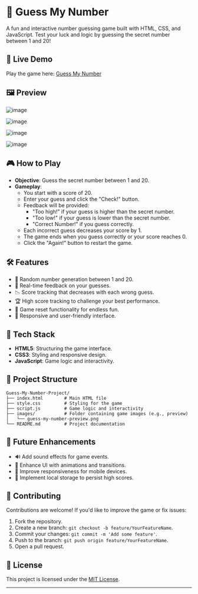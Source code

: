 # 🎯 Guess My Number

A fun and interactive number guessing game built with HTML, CSS, and JavaScript. Test your luck and logic by guessing the secret number between 1 and 20!

## 🚀 Live Demo

Play the game here: [Guess My Number](https://naqeebansari2004.github.io/Guess-My-Number-Project/)

## 🖼️ Preview
![image](https://github.com/user-attachments/assets/4ddbdfd5-b4a4-4619-827c-0334d01ac92f)

![image](https://github.com/user-attachments/assets/9e417fd4-e16e-40a4-9f54-4a7253d96a97)

![image](https://github.com/user-attachments/assets/a0685b81-3d59-495c-9f46-0e1a3e987e8e)

![image](https://github.com/user-attachments/assets/460eed72-a68f-4be3-9540-a6b6fdc0811f)


## 🎮 How to Play

- **Objective**: Guess the secret number between 1 and 20.
- **Gameplay**:
  - You start with a score of 20.
  - Enter your guess and click the "Check!" button.
  - Feedback will be provided:
    - "Too high!" if your guess is higher than the secret number.
    - "Too low!" if your guess is lower than the secret number.
    - "Correct Number!" if you guess correctly.
  - Each incorrect guess decreases your score by 1.
  - The game ends when you guess correctly or your score reaches 0.
  - Click the "Again!" button to restart the game.

## 🛠️ Features

- 🔢 Random number generation between 1 and 20.
- 🧠 Real-time feedback on your guesses.
- 📉 Score tracking that decreases with each wrong guess.
- 🏆 High score tracking to challenge your best performance.
- 🔄 Game reset functionality for endless fun.
- 🎨 Responsive and user-friendly interface.

## 🧱 Tech Stack

- **HTML5**: Structuring the game interface.
- **CSS3**: Styling and responsive design.
- **JavaScript**: Game logic and interactivity.

## 📁 Project Structure

```
Guess-My-Number-Project/
├── index.html        # Main HTML file
├── style.css         # Styling for the game
├── script.js         # Game logic and interactivity
├── images/           # Folder containing game images (e.g., preview)
│   └── guess-my-number-preview.png
└── README.md         # Project documentation
```

## 🚧 Future Enhancements

- 🔊 Add sound effects for game events.
- 🌈 Enhance UI with animations and transitions.
- 📱 Improve responsiveness for mobile devices.
- 💾 Implement local storage to persist high scores.

## 🤝 Contributing

Contributions are welcome! If you'd like to improve the game or fix issues:

1. Fork the repository.
2. Create a new branch: `git checkout -b feature/YourFeatureName`.
3. Commit your changes: `git commit -m 'Add some feature'`.
4. Push to the branch: `git push origin feature/YourFeatureName`.
5. Open a pull request.

## 📄 License

This project is licensed under the [MIT License](LICENSE).

---
